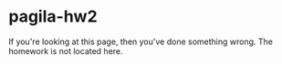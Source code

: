 # pagila-hw2

If you're looking at this page, then you've done something wrong.
The homework is not located here.
